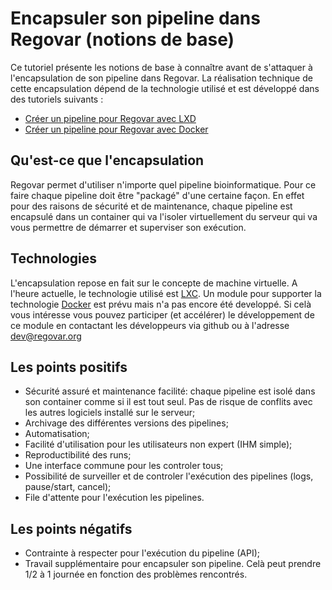 # Encapsuler son pipeline dans Regovar (notions de base)

Ce tutoriel présente les notions de base à connaître avant de s'attaquer à l'encapsulation de son pipeline dans Regovar. 
La réalisation technique de cette encapsulation dépend de la technologie utilisé et est développé dans des tutoriels suivants :
* [Créer un pipeline pour Regovar avec LXD](pipeline/tuto_003.md)
* [Créer un pipeline pour Regovar avec Docker](pipeline/tuto_004.md)



## Qu'est-ce que l'encapsulation
Regovar permet d'utiliser n'importe quel pipeline bioinformatique. 
Pour ce faire chaque pipeline doit être "packagé" d'une certaine façon. En effet pour des raisons de sécurité et de maintenance, chaque pipeline est encapsulé dans un container qui va l'isoler virtuellement du serveur qui va vous permettre de démarrer et superviser son exécution. 

## Technologies
L'encapsulation repose en fait sur le concepte de machine virtuelle. A l'heure actuelle, le technologie utilisé est [LXC](https://linuxcontainers.org/fr/). Un module pour supporter la technologie [Docker](https://www.docker.com/what-docker) est prévu mais n'a pas encore été developpé. Si celà vous intéresse vous pouvez participer (et accélérer) le développement de ce module en contactant les développeurs via github ou à l'adresse dev@regovar.org


## Les points positifs
* Sécurité assuré et maintenance facilité: chaque pipeline est isolé dans son container comme si il est tout seul. Pas de risque de conflits avec les autres logiciels installé sur le serveur;
* Archivage des différentes versions des pipelines;
* Automatisation;
* Facilité d'utilisation pour les utilisateurs non expert (IHM simple);
* Reproductibilité des runs;
* Une interface commune pour les controler tous;
* Possibilité de surveiller et de controler l'exécution des pipelines (logs, pause/start, cancel);
* File d'attente pour l'exécution les pipelines.



## Les points négatifs
* Contrainte à respecter pour l'exécution du pipeline (API);
* Travail supplémentaire pour encapsuler son pipeline. Celà peut prendre 1/2 à 1 journée en fonction des problèmes rencontrés.
